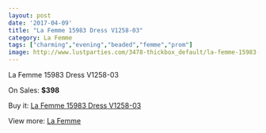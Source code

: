 ```yaml
---
layout: post
date: '2017-04-09'
title: "La Femme 15983 Dress V1258-03"
category: La Femme
tags: ["charming","evening","beaded","femme","prom"]
image: http://www.lustparties.com/3478-thickbox_default/la-femme-15983-dress-v1258-03.jpg
---
```

La Femme 15983 Dress V1258-03

On Sales: **$398**
<a href="https://www.lustparties.com/en/la-femme/1152-la-femme-15983-dress-v1258-03.html"><amp-img layout="responsive" width="600" height="600" src="//www.lustparties.com/3478-thickbox_default/la-femme-15983-dress-v1258-03.jpg" alt="La Femme 15983 Dress V1258-03 0" /></a>
<a href="https://www.lustparties.com/en/la-femme/1152-la-femme-15983-dress-v1258-03.html"><amp-img layout="responsive" width="600" height="600" src="//www.lustparties.com/3479-thickbox_default/la-femme-15983-dress-v1258-03.jpg" alt="La Femme 15983 Dress V1258-03 1" /></a>

Buy it: [La Femme 15983 Dress V1258-03](https://www.lustparties.com/en/la-femme/1152-la-femme-15983-dress-v1258-03.html "La Femme 15983 Dress V1258-03")

View more: [La Femme](https://www.lustparties.com/en/4-la-femme "La Femme")